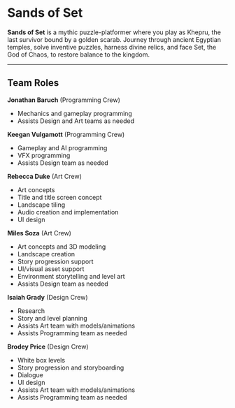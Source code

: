 # Sands of Set

**Sands of Set** is a mythic puzzle-platformer where you play as Khepru, the last survivor bound by a golden scarab. Journey through ancient Egyptian temples, solve inventive puzzles, harness divine relics, and face Set, the God of Chaos, to restore balance to the kingdom.

---

## Team Roles

**Jonathan Baruch** (Programming Crew)  
- Mechanics and gameplay programming  
- Assists Design and Art teams as needed

**Keegan Vulgamott** (Programming Crew)  
- Gameplay and AI programming  
- VFX programming  
- Assists Design team as needed

**Rebecca Duke** (Art Crew)  
- Art concepts  
- Title and title screen concept  
- Landscape tiling  
- Audio creation and implementation  
- UI design

**Miles Soza** (Art Crew)  
- Art concepts and 3D modeling  
- Landscape creation  
- Story progression support  
- UI/visual asset support  
- Environment storytelling and level art  
- Assists Design team as needed

**Isaiah Grady** (Design Crew)  
- Research  
- Story and level planning
- Assists Art team with models/animations  
- Assists Programming team as needed

**Brodey Price** (Design Crew)  
- White box levels  
- Story progression and storyboarding  
- Dialogue  
- UI design  
- Assists Art team with models/animations  
- Assists Programming team as needed
